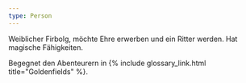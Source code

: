 ```yaml
---
type: Person
---
```


Weiblicher Firbolg, möchte Ehre erwerben und ein Ritter werden. Hat
magische Fähigkeiten.

Begegnet den Abenteurern in {% include glossary_link.html title="Goldenfields" %}.
